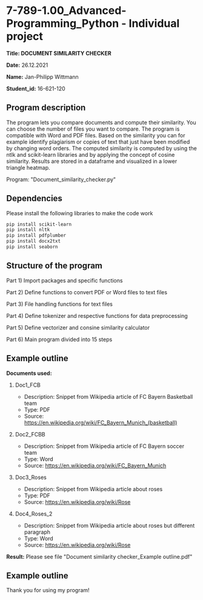 # 7-789-1.00_Advanced-Programming_Python - Individual project

**Title: DOCUMENT SIMILARITY CHECKER**

**Date:** 26.12.2021

**Name:** Jan-Philipp Wittmann

**Student_id:** 16-621-120

## Program description
The program lets you compare documents and compute their similarity. You can choose the number of files you want to compare. The program is compatible with Word and PDF files.
Based on the similarity you can for example identify plagiarism or copies of text that just have been modified by changing word orders. The computed similarity 
is computed by using the ntlk and scikit-learn libraries and by applying the concept of cosine similarity.
Results are stored in a dataframe and visualized in a lower triangle heatmap.

Program: "Document_similarity_checker.py"

## Dependencies 
Please install the following libraries to make the code work
```bash
pip install scikit-learn
pip install nltk
pip install pdfplumber
pip install docx2txt
pip install seaborn
```
## Structure of the program

Part 1) Import packages and specific functions

Part 2) Define functions to convert PDF or Word files to text files

Part 3) File handling functions for text files

Part 4) Define tokenizer and respective functions for data preprocessing

Part 5) Define vectorizer and consine similarity calculator

Part 6) Main program divided into 15 steps


## Example outline

**Documents used:**


1) Doc1_FCB
    - Description: Snippet from Wikipedia article of FC Bayern Basketball team
    - Type: PDF
    - Source: https://en.wikipedia.org/wiki/FC_Bayern_Munich_(basketball)

2)	Doc2_FCBB
    - Description: Snippet from Wikipedia article of FC Bayern soccer team
    - Type: Word
    - Source: https://en.wikipedia.org/wiki/FC_Bayern_Munich

3)	Doc3_Roses
    - Description: Snippet from Wikipedia article about roses
    - Type: PDF
    - Source: https://en.wikipedia.org/wiki/Rose

4)	Doc4_Roses_2
    - Description: Snippet from Wikipedia article about roses but different paragraph
    - Type: Word
    - Source: https://en.wikipedia.org/wiki/Rose


**Result:**
Please see file "Document similarity checker_Example outline.pdf"

## Example outline
Thank you for using my program!
